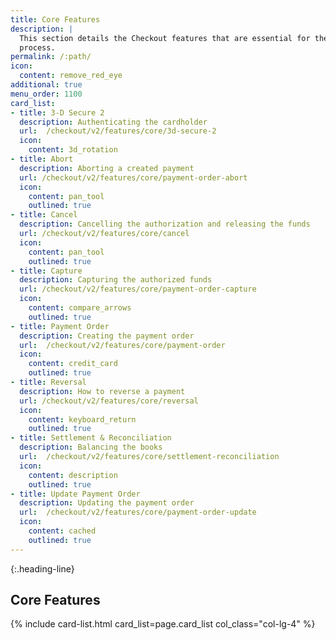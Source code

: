 ```yaml
---
title: Core Features
description: |
  This section details the Checkout features that are essential for the payment
  process.
permalink: /:path/
icon:
  content: remove_red_eye
additional: true
menu_order: 1100
card_list:
- title: 3-D Secure 2
  description: Authenticating the cardholder
  url:  /checkout/v2/features/core/3d-secure-2
  icon:
    content: 3d_rotation
- title: Abort
  description: Aborting a created payment
  url: /checkout/v2/features/core/payment-order-abort
  icon:
    content: pan_tool
    outlined: true
- title: Cancel
  description: Cancelling the authorization and releasing the funds
  url: /checkout/v2/features/core/cancel
  icon:
    content: pan_tool
    outlined: true
- title: Capture
  description: Capturing the authorized funds
  url: /checkout/v2/features/core/payment-order-capture
  icon:
    content: compare_arrows
    outlined: true
- title: Payment Order
  description: Creating the payment order
  url:  /checkout/v2/features/core/payment-order
  icon:
    content: credit_card
    outlined: true
- title: Reversal
  description: How to reverse a payment
  url: /checkout/v2/features/core/reversal
  icon:
    content: keyboard_return
    outlined: true
- title: Settlement & Reconciliation
  description: Balancing the books
  url:  /checkout/v2/features/core/settlement-reconciliation
  icon:
    content: description
    outlined: true
- title: Update Payment Order
  description: Updating the payment order
  url:  /checkout/v2/features/core/payment-order-update
  icon:
    content: cached
    outlined: true
---
```


{:.heading-line}

## Core Features

{% include card-list.html card_list=page.card_list
    col_class="col-lg-4" %}
